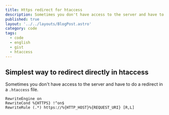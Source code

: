 ```yaml
---
title: Https redirect for htaccess
description: Sometimes you don't have access to the server and have to do a redirect in a .htaccess file.
published: true
layout: '../../layouts/BlogPost.astro'
category: code
tags:
  - code
  - english
  - gist
  - htaccess
---
```


## Simplest way to redirect directly in htaccess

Sometimes you don't have access to the server and have to do a redirect in a `.htaccess` file.

```nginx
RewriteEngine on
RewriteCond %{HTTPS} !^on$
RewriteRule (.*) https://%{HTTP_HOST}%{REQUEST_URI} [R,L]
```
